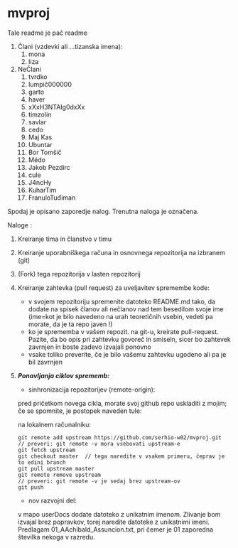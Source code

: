 # mvproj

Tale readme je pač readme

1. Člani (vzdevki ali ...tizanska imena):
   1. mona
   2. liza
2. NeČlani
   1. tvrdko
   2. lumpič000000
   3. garto
   4. haver
   69. xXxH3NTAIg0dxXx
   5. timzolin
   6. savlar
   5. cedo
   5. Maj Kas
   6. Ubuntar
   6. Bor Tomšič
   6. Médo 
   6. Jakob Pezdirc
   7. cule
   7. J4ncHy
   7. KuharTim 
   6. FranuloTuđiman






Spodaj je opisano zaporedje nalog. Trenutna naloga je označena.

Naloge :
1. Kreiranje tima in članstvo v timu
2. Kreiranje uporabniškega računa in osnovnega repozitorija na izbranem (git)
3. (Fork) tega repozitorija v lasten repozitorij
4. Kreiranje zahtevka (pull request) za uveljavitev spremembe kode:
   * v svojem repozitoriju spremenite datoteko README.md tako, da dodate na spisek članov ali nečlanov nad tem besedilom svoje ime (ime=kot je bilo navedeno na urah teoretičnih vsebin, vedeti pa morate, da je ta repo javen !)
   * ko je sprememba v vašem repozit. na git-u, kreirate pull-request. Pazite, da bo opis pri zahtevku govoreč in smiseln, sicer bo zahtevek zavrnjen in boste zadevo izvajali ponovno
   * vsake toliko preverite, če je bilo vašemu zahtevku ugodeno ali pa je bil zavrnjen
5. **_Ponavljanja ciklov sprememb:_**
   * sinhronizacija repozitorijev (remote-origin):
   
   pred pričetkom novega cikla, morate svoj github repo uskladiti z mojim; če se spomnite, je postopek naveden tule:
   
    na lokalnem računalniku:
    ```
    git remote add upstream https://github.com/serhio-w02/mvproj.git
    // preveri: git remote -v mora vsebovati upstream-e
    git fetch upstream
    git checkout master  // tega naredite v vsakem primeru, čeprav je to edini branch
    git pull upstream master
    git remote remove upstream
    // preveri: git remote -v je sedaj brez upstream-ov
    git push
    ```
   * nov razvojni del:
   
   v mapo userDocs dodate datoteko z unikatnim imenom. Zlivanje bom izvajal brez popravkov, torej naredite datoteke z unikatnimi imeni. Predlagam 01_AAchibald_Assuncion.txt, pri čemer je 01 zaporedna številka nekoga v razredu.
